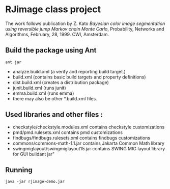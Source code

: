 # RJimage class project

The work follows publication by Z. Kato 
_Bayesian color image segmentation using reversible jump Markov chain Monte Carlo_, 
Probability, Networks and Algorithms, February, 28, 1999. CWI, Amsterdam.

## Build the package using Ant

`ant jar`

 - analyze.build.xml (a verify and reporting build target.) 
 - build.xml (contains basic build targets and property definitions) 
 - dist.build.xml (creates a distribution package) 
 - junit.build.xml (runs junit) 
 - emma.build.xml (runs emma) 
 - there may also be other *.build.xml files.&nbsp;

## Used libraries and other files :
 - checkstyle/checkstyle.modules.xml contains checkstyle customizations
 - pmd/pmd.rulesets.xml contains pmd customizations
 - findbugs/findbugs.rulesets.xml contains findbugs customizations
 - commons/commons-math-1.1.jar contains Jakarta Common Math library
 - swingmiglayout/swingmiglayout15.jar contains SWING MIG layout library for GUI buildant jar&quot;</p>

## Running
`java -jar rjimage-demo.jar`
